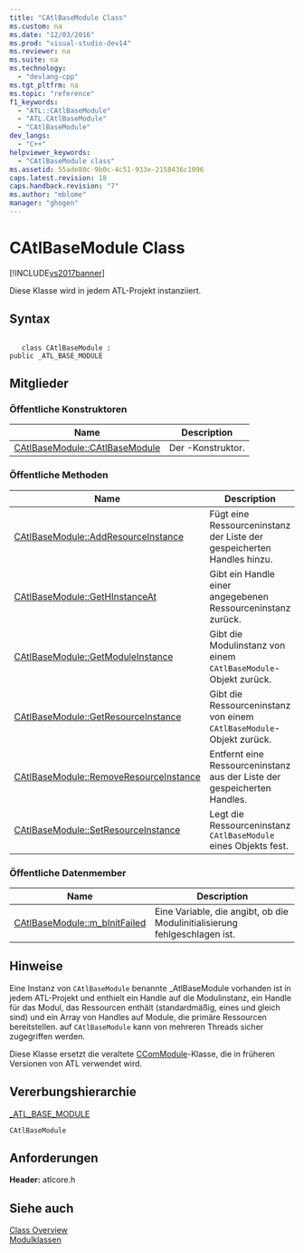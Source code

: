 ```yaml
---
title: "CAtlBaseModule Class"
ms.custom: na
ms.date: "12/03/2016"
ms.prod: "visual-studio-dev14"
ms.reviewer: na
ms.suite: na
ms.technology: 
  - "devlang-cpp"
ms.tgt_pltfrm: na
ms.topic: "reference"
f1_keywords: 
  - "ATL::CAtlBaseModule"
  - "ATL.CAtlBaseModule"
  - "CAtlBaseModule"
dev_langs: 
  - "C++"
helpviewer_keywords: 
  - "CAtlBaseModule class"
ms.assetid: 55ade80c-9b0c-4c51-933e-2158436c1096
caps.latest.revision: 18
caps.handback.revision: "7"
ms.author: "mblome"
manager: "ghogen"
---
```

# CAtlBaseModule Class
[!INCLUDE[vs2017banner](../../assembler/inline/includes/vs2017banner.md)]

Diese Klasse wird in jedem ATL\-Projekt instanziiert.  
  
## Syntax  
  
```  
  
   class CAtlBaseModule :  
public _ATL_BASE_MODULE  
```  
  
## Mitglieder  
  
### Öffentliche Konstruktoren  
  
|Name|Description|  
|----------|-----------------|  
|[CAtlBaseModule::CAtlBaseModule](../Topic/CAtlBaseModule::CAtlBaseModule.md)|Der \-Konstruktor.|  
  
### Öffentliche Methoden  
  
|Name|Description|  
|----------|-----------------|  
|[CAtlBaseModule::AddResourceInstance](../Topic/CAtlBaseModule::AddResourceInstance.md)|Fügt eine Ressourceninstanz der Liste der gespeicherten Handles hinzu.|  
|[CAtlBaseModule::GetHInstanceAt](../Topic/CAtlBaseModule::GetHInstanceAt.md)|Gibt ein Handle einer angegebenen Ressourceninstanz zurück.|  
|[CAtlBaseModule::GetModuleInstance](../Topic/CAtlBaseModule::GetModuleInstance.md)|Gibt die Modulinstanz von einem `CAtlBaseModule`\-Objekt zurück.|  
|[CAtlBaseModule::GetResourceInstance](../Topic/CAtlBaseModule::GetResourceInstance.md)|Gibt die Ressourceninstanz von einem `CAtlBaseModule`\-Objekt zurück.|  
|[CAtlBaseModule::RemoveResourceInstance](../Topic/CAtlBaseModule::RemoveResourceInstance.md)|Entfernt eine Ressourceninstanz aus der Liste der gespeicherten Handles.|  
|[CAtlBaseModule::SetResourceInstance](../Topic/CAtlBaseModule::SetResourceInstance.md)|Legt die Ressourceninstanz `CAtlBaseModule` eines Objekts fest.|  
  
### Öffentliche Datenmember  
  
|Name|Description|  
|----------|-----------------|  
|[CAtlBaseModule::m\_bInitFailed](../Topic/CAtlBaseModule::m_bInitFailed.md)|Eine Variable, die angibt, ob die Modulinitialisierung fehlgeschlagen ist.|  
  
## Hinweise  
 Eine Instanz von `CAtlBaseModule` benannte \_AtlBaseModule vorhanden ist in jedem ATL\-Projekt und enthielt ein Handle auf die Modulinstanz, ein Handle für das Modul, das Ressourcen enthält \(standardmäßig, eines und gleich sind\) und ein Array von Handles auf Module, die primäre Ressourcen bereitstellen.  auf `CAtlBaseModule` kann von mehreren Threads sicher zugegriffen werden.  
  
 Diese Klasse ersetzt die veraltete [CComModule](../../atl/reference/ccommodule-class.md)\-Klasse, die in früheren Versionen von ATL verwendet wird.  
  
## Vererbungshierarchie  
 [\_ATL\_BASE\_MODULE](../Topic/_ATL_BASE_MODULE.md)  
  
 `CAtlBaseModule`  
  
## Anforderungen  
 **Header:** atlcore.h  
  
## Siehe auch  
 [Class Overview](../../atl/atl-class-overview.md)   
 [Modulklassen](../../atl/atl-module-classes.md)